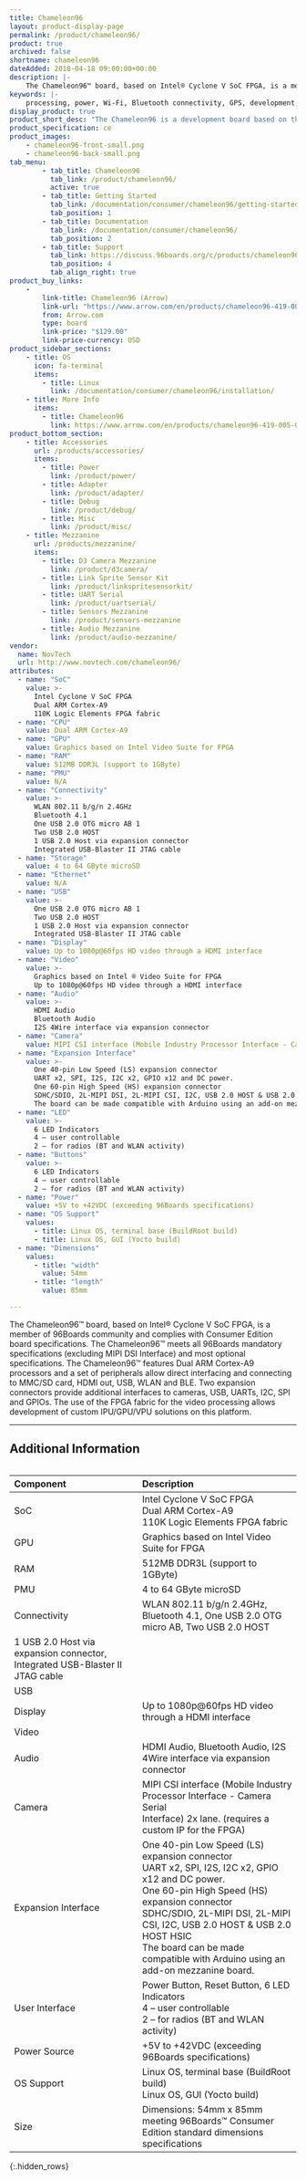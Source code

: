 ```yaml
---
title: Chameleon96
layout: product-display-page
permalink: /product/chameleon96/
product: true
archived: false
shortname: chameleon96
dateAdded: 2018-04-18 09:00:00+00:00
description: |-
    The Chameleon96™ board, based on Intel® Cyclone V SoC FPGA, is a member of 96Boards community and complies with Consumer Edition board specifications. The Chameleon96™ meets all 96Boards mandatory specifications (excluding MIPI SDI Interface) and most optional specifications. The Chameleon96™ features Dual ARM Cortex-A9 processors and a set of peripherals allow direct interfacing and connecting to MMC/SD card, HDMI out, USB, WLAN and BLE. Two expansion connectors provide additional interfaces to cameras, USB, UARTs, I2C, SPI and GPIOs. The use of the FPGA fabric for the video processing allows development of custom IPU/GPU/VPU solutions on this platform.
keywords: |-
    processing, power, Wi-Fi, Bluetooth connectivity, GPS, development, board, mid-tier, alter, novtech, arrow, fpga, processor, low cost, Product, Development, Platform
display_product: true
product_short_desc: "The Chameleon96 is a development board based on the Intel Cyclone V SoC FPGA"
product_specification: ce
product_images:
    - chameleon96-front-small.png
    - chameleon96-back-small.png
tab_menu:
        - tab_title: Chameleon96
          tab_link: /product/chameleon96/
          active: true
        - tab_title: Getting Started
          tab_link: /documentation/consumer/chameleon96/getting-started/
          tab_position: 1
        - tab_title: Documentation
          tab_link: /documentation/consumer/chameleon96/
          tab_position: 2
        - tab_title: Support
          tab_link: https://discuss.96boards.org/c/products/chameleon96/
          tab_position: 4
          tab_align_right: true
product_buy_links:
    -
        link-title: Chameleon96 (Arrow)
        link-url: "https://www.arrow.com/en/products/chameleon96-419-005-0201-kit/novtech-inc"
        from: Arrow.com
        type: board
        link-price: "$129.00"
        link-price-currency: USD
product_sidebar_sections:
    - title: OS
      icon: fa-terminal
      items:
        - title: Linux
          link: /documentation/consumer/chameleon96/installation/
    - title: More Info
      items:
        - title: Chameleon96
          link: https://www.arrow.com/en/products/chameleon96-419-005-0201-kit/novtech-inc
product_bottom_section:
    - title: Accessories
      url: /products/accessories/
      items:
        - title: Power
          link: /product/power/
        - title: Adapter
          link: /product/adapter/
        - title: Debug
          link: /product/debug/
        - title: Misc
          link: /product/misc/
    - title: Mezzanine
      url: /products/mezzanine/
      items:
        - title: D3 Camera Mezzanine
          link: /product/d3camera/
        - title: Link Sprite Sensor Kit
          link: /product/linkspritesensorkit/
        - title: UART Serial
          link: /product/uartserial/
        - title: Sensors Mezzanine
          link: /product/sensors-mezzanine
        - title: Audio Mezzanine
          link: /product/audio-mezzanine/
vendor:
  name: NovTech
  url: http://www.novtech.com/chameleon96/
attributes:
  - name: "SoC"
    value: >-
      Intel Cyclone V SoC FPGA
      Dual ARM Cortex-A9
      110K Logic Elements FPGA fabric
  - name: "CPU"
    value: Dual ARM Cortex-A9
  - name: "GPU"
    value: Graphics based on Intel Video Suite for FPGA
  - name: "RAM"
    value: 512MB DDR3L (support to 1GByte)
  - name: "PMU"
    value: N/A
  - name: "Connectivity"
    value: >-
      WLAN 802.11 b/g/n 2.4GHz
      Bluetooth 4.1
      One USB 2.0 OTG micro AB 1
      Two USB 2.0 HOST
      1 USB 2.0 Host via expansion connector
      Integrated USB-Blaster II JTAG cable
  - name: "Storage"
    value: 4 to 64 GByte microSD
  - name: "Ethernet"
    value: N/A
  - name: "USB"
    value: >-
      One USB 2.0 OTG micro AB 1
      Two USB 2.0 HOST
      1 USB 2.0 Host via expansion connector
      Integrated USB-Blaster II JTAG cable
  - name: "Display"
    value: Up to 1080p@60fps HD video through a HDMI interface
  - name: "Video"
    value: >-
      Graphics based on Intel ® Video Suite for FPGA
      Up to 1080p@60fps HD video through a HDMI interface
  - name: "Audio"
    value: >-
      HDMI Audio
      Bluetooth Audio
      I2S 4Wire interface via expansion connector
  - name: "Camera"
    value: MIPI CSI interface (Mobile Industry Processor Interface - Camera Serial Interface) 2x lane. (requires a custom IP for the FPGA)
  - name: "Expansion Interface"
    value: >-
      One 40-pin Low Speed (LS) expansion connector
      UART x2, SPI, I2S, I2C x2, GPIO x12 and DC power.
      One 60-pin High Speed (HS) expansion connector
      SDHC/SDIO, 2L-MIPI DSI, 2L-MIPI CSI, I2C, USB 2.0 HOST & USB 2.0 HOST HSIC
      The board can be made compatible with Arduino using an add-on mezzanine board.
  - name: "LED"
    value: >-
      6 LED Indicators
      4 – user controllable
      2 – for radios (BT and WLAN activity)
  - name: "Buttons"
    value: >-
      6 LED Indicators
      4 – user controllable
      2 – for radios (BT and WLAN activity)
  - name: "Power"
    value: +5V to +42VDC (exceeding 96Boards specifications)
  - name: "OS Support"
    values:
      - title: Linux OS, terminal base (BuildRoot build)
      - title: Linux OS, GUI (Yocto build)
  - name: "Dimensions"
    values:
      - title: "width"
        value: 54mm
      - title: "length"
        value: 85mm

---
```

The Chameleon96™ board, based on Intel® Cyclone V SoC FPGA, is a member of 96Boards community and complies with Consumer Edition board specifications. The Chameleon96™ meets all 96Boards mandatory specifications (excluding MIPI DSI Interface) and most optional specifications. The Chameleon96™ features Dual ARM Cortex-A9 processors and a set of peripherals allow direct interfacing and connecting to MMC/SD card, HDMI out, USB, WLAN and BLE. Two expansion connectors provide additional interfaces to cameras, USB, UARTs, I2C, SPI and GPIOs. The use of the FPGA fabric for the video processing allows development of custom IPU/GPU/VPU solutions on this platform.

***

## Additional Information
<div style="overflow-x:scroll;" markdown="1">

|   Component          |   Description                                                                                    |
|:---------------------|:-------------------------------------------------------------------------------------------------|
|  SoC                 | Intel Cyclone V SoC FPGA<br>Dual ARM Cortex-A9<br>110K Logic Elements FPGA fabric                |
|  GPU                 | Graphics based on Intel Video Suite for FPGA                                                     |
|  RAM                 | 512MB DDR3L (support to 1GByte)                                                                  |
|  PMU                 | 4 to 64 GByte microSD                                                                            |
|  Connectivity        | WLAN 802.11 b/g/n 2.4GHz, Bluetooth 4.1, One USB 2.0 OTG micro AB, Two USB 2.0 HOST
1 USB 2.0 Host via expansion connector, Integrated USB-Blaster II JTAG cable                                              |
|  USB                 |                                                                                                  |
|  Display             | Up to 1080p@60fps HD video through a HDMI interface                                              |
|  Video               |                                                                                                  |
|  Audio               | HDMI Audio, Bluetooth Audio, I2S 4Wire interface via expansion connector                         |
|  Camera              | MIPI CSI interface (Mobile Industry<br>Processor Interface - Camera Serial<br>Interface) 2x lane. (requires a custom IP for the FPGA) |
|  Expansion Interface | One 40-pin Low Speed (LS) expansion connector<br>UART x2, SPI, I2S, I2C x2, GPIO x12 and DC power.<br>One 60-pin High Speed (HS) expansion connector<br>SDHC/SDIO, 2L-MIPI DSI, 2L-MIPI CSI, I2C, USB 2.0 HOST & USB 2.0 HOST HSIC<br>The board can be made compatible with Arduino using an add-on mezzanine board.                                                                                                 |
|  User Interface      | Power Button, Reset Button, 6 LED Indicators<br>4 – user controllable<br>2 – for radios (BT and WLAN activity) |
|  Power Source        | +5V to +42VDC (exceeding 96Boards specifications)                                                |
|  OS Support          | Linux OS, terminal base (BuildRoot build)<br>Linux OS, GUI (Yocto build)                         |
|  Size                | Dimensions: 54mm x 85mm meeting 96Boards™ Consumer Edition standard dimensions specifications    |

{:.hidden_rows}

</div>
